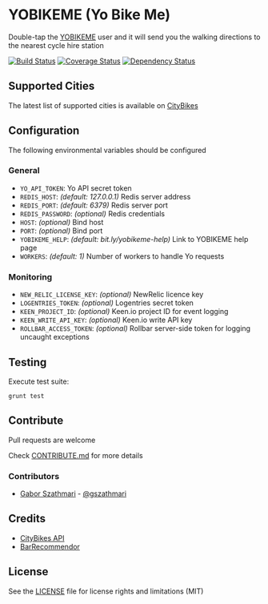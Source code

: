 # YOBIKEME (Yo Bike Me)

Double-tap the [YOBIKEME](http://justyo.co/YOBIKEME) user and it will send you the walking directions to the nearest cycle hire station

[![Build Status](https://travis-ci.org/gszathmari/yobikeme.svg)](https://travis-ci.org/gszathmari/yobikeme)
[![Coverage Status](https://coveralls.io/repos/gszathmari/yobikeme/badge.svg?branch=master&service=github)](https://coveralls.io/github/gszathmari/yobikeme?branch=master)
[![Dependency Status](https://david-dm.org/gszathmari/yobikeme.svg)](https://david-dm.org/gszathmari/yobikeme)

## Supported Cities

The latest list of supported cities is available on [CityBikes](http://citybik.es)

## Configuration

The following environmental variables should be configured

### General

- `YO_API_TOKEN`: Yo API secret token
- `REDIS_HOST`: _(default: 127.0.0.1)_ Redis server address
- `REDIS_PORT`: _(default: 6379)_ Redis server port
- `REDIS_PASSWORD`: _(optional)_ Redis credentials
- `HOST`: _(optional)_ Bind host
- `PORT`: _(optional)_ Bind port
- `YOBIKEME_HELP`: _(default: bit.ly/yobikeme-help)_ Link to YOBIKEME help page
- `WORKERS`: _(default: 1)_ Number of workers to handle Yo requests

### Monitoring

- `NEW_RELIC_LICENSE_KEY`: _(optional)_ NewRelic licence key
- `LOGENTRIES_TOKEN`: _(optional)_ Logentries secret token
- `KEEN_PROJECT_ID`: _(optional)_ Keen.io project ID for event logging
- `KEEN_WRITE_API_KEY`: _(optional)_ Keen.io write API key
- `ROLLBAR_ACCESS_TOKEN`: _(optional)_ Rollbar server-side token for logging uncaught exceptions

## Testing

Execute test suite:

```
grunt test
```

## Contribute

Pull requests are welcome

Check [CONTRIBUTE.md](CONTRIBUTE.md) for more details

### Contributors

- [Gabor Szathmari](http://gaborszathmari.me) - [@gszathmari](https://twitter.com/gszathmari)

## Credits

* [CityBikes API](http://api.citybik.es/v2/)
* [BarRecommendor](https://github.com/YoApp/BarRecommendor)

## License

See the [LICENSE](LICENSE) file for license rights and limitations (MIT)
